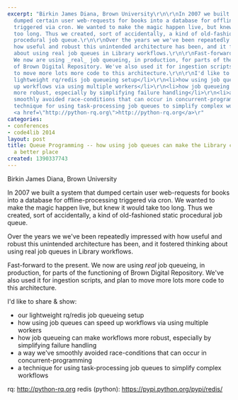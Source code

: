 ```yaml
---
excerpt: "Birkin James Diana, Brown University\r\n\r\nIn 2007 we built a system that
  dumped certain user web-requests for books into a database for offline-processing
  triggered via cron. We wanted to make the magic happen live, but knew it would take
  too long. Thus we created, sort of accidentally, a kind of old-fashioned static
  procedural job queue.\r\n\r\nOver the years we we've been repeatedly impressed with
  how useful and robust this unintended architecture has been, and it fostered thinking
  about using real job queues in Library workflows.\r\n\r\nFast-forward to the present.
  We now are using _real_ job queueing, in production, for parts of the functioning
  of Brown Digital Repository. We've also used it for ingestion scripts, and plan
  to move more lots more code to this architecture.\r\n\r\nI'd like to share & show:\r\n\r\n<ul>\r\n<li>our
  lightweight rq/redis job queueing setup</li>\r\n<li>how using job queues can speed
  up workflows via using multiple workers</li>\r\n<li>how job queueing can make workflows
  more robust, especially by simplifying failure handling</li>\r\n<li>a way we've
  smoothly avoided race-conditions that can occur in concurrent-programming</li>\r\n<li>a
  technique for using task-processing job queues to simplify complex workflows</li>\r\n</ul>\r\n\r\nrq:
  <a href=\"http://python-rq.org\">http://python-rq.org</a>\r"
categories:
- conferences
- code4lib 2014
layout: post
title: Queue Programming -- how using job queues can make the Library coding world
  a better place
created: 1390337743
---
```

Birkin James Diana, Brown University

In 2007 we built a system that dumped certain user web-requests for books into a database for offline-processing triggered via cron. We wanted to make the magic happen live, but knew it would take too long. Thus we created, sort of accidentally, a kind of old-fashioned static procedural job queue.

Over the years we we've been repeatedly impressed with how useful and robust this unintended architecture has been, and it fostered thinking about using real job queues in Library workflows.

Fast-forward to the present. We now are using _real_ job queueing, in production, for parts of the functioning of Brown Digital Repository. We've also used it for ingestion scripts, and plan to move more lots more code to this architecture.

I'd like to share & show:

<ul>
<li>our lightweight rq/redis job queueing setup</li>
<li>how using job queues can speed up workflows via using multiple workers</li>
<li>how job queueing can make workflows more robust, especially by simplifying failure handling</li>
<li>a way we've smoothly avoided race-conditions that can occur in concurrent-programming</li>
<li>a technique for using task-processing job queues to simplify complex workflows</li>
</ul>

rq: <a href="http://python-rq.org">http://python-rq.org</a>
redis (python): <a href="https://pypi.python.org/pypi/redis/">https://pypi.python.org/pypi/redis/</a>

